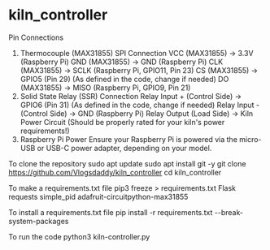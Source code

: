 # kiln_controller

Pin Connections
1. Thermocouple (MAX31855) SPI Connection
VCC (MAX31855) → 3.3V (Raspberry Pi)
GND (MAX31855) → GND (Raspberry Pi)
CLK (MAX31855) → SCLK (Raspberry Pi, GPIO11, Pin 23)
CS (MAX31855) → GPIO5 (Pin 29) (As defined in the code, change if needed)
DO (MAX31855) → MISO (Raspberry Pi, GPIO9, Pin 21)
2. Solid State Relay (SSR) Connection
Relay Input + (Control Side) → GPIO6 (Pin 31) (As defined in the code, change if needed)
Relay Input - (Control Side) → GND (Raspberry Pi)
Relay Output (Load Side) → Kiln Power Circuit (Should be properly rated for your kiln's power requirements!)
3. Raspberry Pi Power
Ensure your Raspberry Pi is powered via the micro-USB or USB-C power adapter, depending on your model.



To clone the repository
sudo apt update
sudo apt install git -y
git clone https://github.com/Vlogsdaddy/kiln_controller
cd kiln_controller

To make a requirements.txt file
pip3 freeze > requirements.txt
Flask
requests
simple_pid
adafruit-circuitpython-max31855

To install a requirements.txt file
pip install -r requirements.txt --break-system-packages

To run the code
python3 kiln-controller.py



